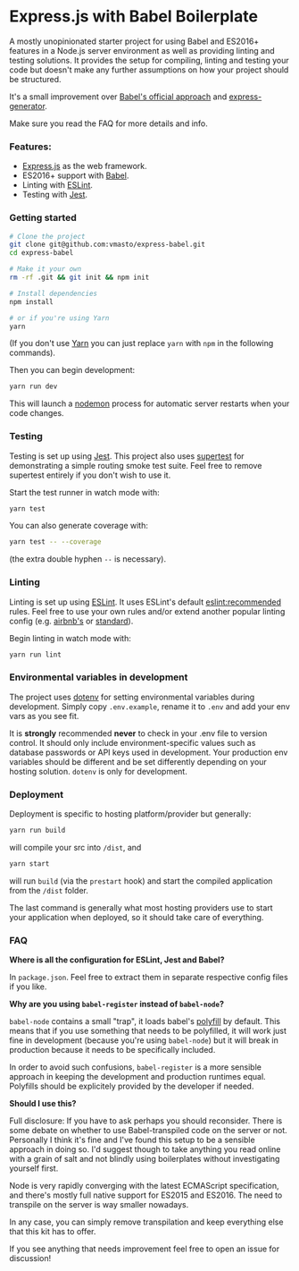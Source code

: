 # Express.js with Babel Boilerplate

A mostly unopinionated starter project for using Babel and ES2016+ features in a Node.js server environment as well as providing linting and testing solutions. It provides the setup for compiling, linting and testing your code but doesn't make any further assumptions on how your project should be structured.

It's a small improvement over [Babel's official approach](https://github.com/babel/example-node-server) and [express-generator](https://expressjs.com/en/starter/generator.html).

Make sure you read the FAQ for more details and info.

### Features:
- [Express.js](https://expressjs.com/) as the web framework.
- ES2016+ support with [Babel](https://babeljs.io/).
- Linting with [ESLint](http://eslint.org/).
- Testing with [Jest](https://facebook.github.io/jest/).

### Getting started

```sh
# Clone the project
git clone git@github.com:vmasto/express-babel.git
cd express-babel

# Make it your own
rm -rf .git && git init && npm init

# Install dependencies
npm install

# or if you're using Yarn
yarn
```

(If you don't use [Yarn](https://yarnpkg.com/) you can just replace `yarn` with `npm` in the following commands).

Then you can begin development:

```sh
yarn run dev
```

This will launch a [nodemon](https://nodemon.io/) process for automatic server restarts when your code changes.

### Testing

Testing is set up using [Jest](https://facebook.github.io/jest/). This project also uses [supertest](https://github.com/visionmedia/supertest) for demonstrating a simple routing smoke test suite. Feel free to remove supertest entirely if you don't wish to use it.

Start the test runner in watch mode with:

```sh
yarn test
```

You can also generate coverage with:

```sh
yarn test -- --coverage
```

(the extra double hyphen `--` is necessary).

### Linting

Linting is set up using [ESLint](http://eslint.org/). It uses ESLint's default [eslint:recommended](https://github.com/eslint/eslint/blob/master/conf/eslint.json) rules. Feel free to use your own rules and/or extend another popular linting config (e.g. [airbnb's](https://www.npmjs.com/package/eslint-config-airbnb) or [standard](https://github.com/feross/eslint-config-standard)).

Begin linting in watch mode with:

```sh
yarn run lint
```

### Environmental variables in development

The project uses [dotenv](https://www.npmjs.com/package/dotenv) for setting environmental variables during development. Simply copy `.env.example`, rename it to `.env` and add your env vars as you see fit. 

It is **strongly** recommended **never** to check in your .env file to version control. It should only include environment-specific values such as database passwords or API keys used in development. Your production env variables should be different and be set differently depending on your hosting solution. `dotenv` is only for development.

### Deployment

Deployment is specific to hosting platform/provider but generally:

```sh
yarn run build
```

will compile your src into `/dist`, and 

```sh
yarn start
```

will run `build` (via the `prestart` hook) and start the compiled application from the `/dist` folder.

The last command is generally what most hosting providers use to start your application when deployed, so it should take care of everything.

### FAQ

**Where is all the configuration for ESLint, Jest and Babel?**

In `package.json`. Feel free to extract them in separate respective config files if you like.

**Why are you using `babel-register` instead of `babel-node`?**

`babel-node` contains a small "trap", it loads babel's [polyfill](https://babeljs.io/docs/usage/polyfill/) by default. This means that if you use something that needs to be polyfilled, it will work just fine in development (because you're using `babel-node`) but it will break in production because it needs to be specifically included.

In order to avoid such confusions, `babel-register` is a more sensible approach in keeping the development and production runtimes equal. Polyfills should be explicitely provided by the developer if needed.

**Should I use this?**

Full disclosure: If you have to ask perhaps you should reconsider. There is some debate on whether to use Babel-transpiled code on the server or not. Personally I think it's fine and I've found this setup to be a sensible approach in doing so. I'd suggest though to take anything you read online with a grain of salt and not blindly using boilerplates without investigating yourself first.

Node is very rapidly converging with the latest ECMAScript specification, and there's mostly full native support for ES2015 and ES2016. The need to transpile on the server is way smaller nowadays.

In any case, you can simply remove transpilation and keep everything else that this kit has to offer.

If you see anything that needs improvement feel free to open an issue for discussion!
